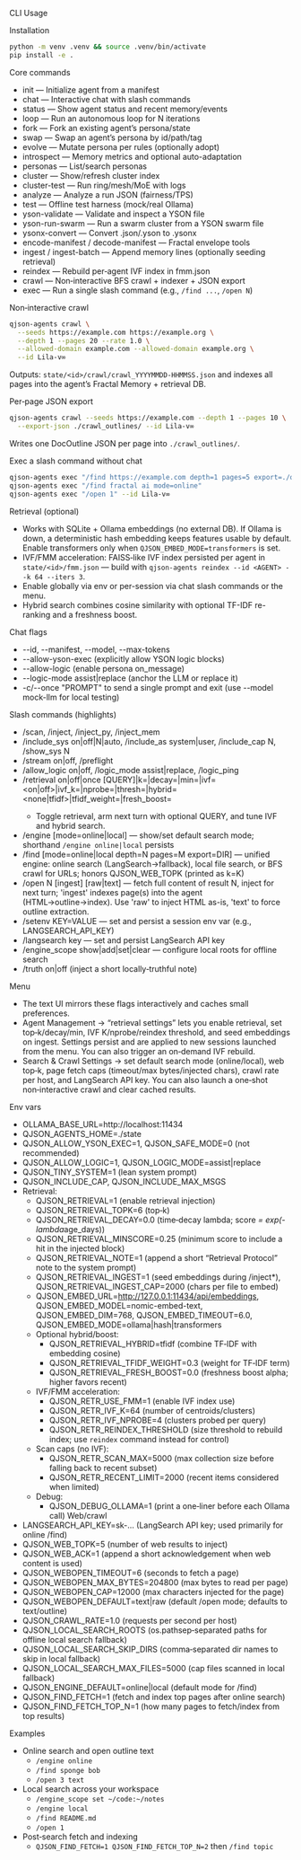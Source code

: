 CLI Usage

Installation
```bash
python -m venv .venv && source .venv/bin/activate
pip install -e .
```

Core commands
- init — Initialize agent from a manifest
- chat — Interactive chat with slash commands
- status — Show agent status and recent memory/events
- loop — Run an autonomous loop for N iterations
- fork — Fork an existing agent’s persona/state
- swap — Swap an agent’s persona by id/path/tag
- evolve — Mutate persona per rules (optionally adopt)
- introspect — Memory metrics and optional auto-adaptation
- personas — List/search personas
- cluster — Show/refresh cluster index
- cluster-test — Run ring/mesh/MoE with logs
- analyze — Analyze a run JSON (fairness/TPS)
- test — Offline test harness (mock/real Ollama)
- yson-validate — Validate and inspect a YSON file
- yson-run-swarm — Run a swarm cluster from a YSON swarm file
- ysonx-convert — Convert .json/.yson to .ysonx
- encode-manifest / decode-manifest — Fractal envelope tools
- ingest / ingest-batch — Append memory lines (optionally seeding retrieval)
- reindex — Rebuild per‑agent IVF index in fmm.json
- crawl — Non‑interactive BFS crawl + indexer + JSON export
- exec — Run a single slash command (e.g., `/find ...`, `/open N`)

Non‑interactive crawl
```bash
qjson-agents crawl \
  --seeds https://example.com https://example.org \
  --depth 1 --pages 20 --rate 1.0 \
  --allowed-domain example.com --allowed-domain example.org \
  --id Lila-v∞
```
Outputs: `state/<id>/crawl/crawl_YYYYMMDD-HHMMSS.json` and indexes all pages into the agent’s Fractal Memory + retrieval DB.

Per‑page JSON export
```bash
qjson-agents crawl --seeds https://example.com --depth 1 --pages 10 \
  --export-json ./crawl_outlines/ --id Lila-v∞
```
Writes one DocOutline JSON per page into `./crawl_outlines/`.

Exec a slash command without chat
```bash
qjson-agents exec "/find https://example.com depth=1 pages=5 export=./out" --id Lila-v∞
qjson-agents exec "/find fractal ai mode=online"
qjson-agents exec "/open 1" --id Lila-v∞
```

Retrieval (optional)
- Works with SQLite + Ollama embeddings (no external DB). If Ollama is down, a deterministic hash embedding keeps features usable by default. Enable transformers only when `QJSON_EMBED_MODE=transformers` is set.
- IVF/FMM acceleration: FAISS‑like IVF index persisted per agent in `state/<id>/fmm.json` — build with `qjson-agents reindex --id <AGENT> --k 64 --iters 3`.
- Enable globally via env or per-session via chat slash commands or the menu.
- Hybrid search combines cosine similarity with optional TF-IDF re-ranking and a freshness boost.

Chat flags
- --id, --manifest, --model, --max-tokens
- --allow-yson-exec (explicitly allow YSON logic blocks)
- --allow-logic (enable persona on_message)
- --logic-mode assist|replace (anchor the LLM or replace it)
- -c/--once "PROMPT" to send a single prompt and exit (use --model mock-llm for local testing)

Slash commands (highlights)
- /scan, /inject, /inject_py, /inject_mem
- /include_sys on|off|N|auto, /include_as system|user, /include_cap N, /show_sys N
- /stream on|off, /preflight <TEXT>
- /allow_logic on|off, /logic_mode assist|replace, /logic_ping <TEXT>
- /retrieval on|off|once [QUERY]|k=<N>|decay=<F>|min=<F>|ivf=<on|off>|ivf_k=<K>|nprobe=<N>|thresh=<N>|hybrid=<none|tfidf>|tfidf_weight=<F>|fresh_boost=<F>
  - Toggle retrieval, arm next turn with optional QUERY, and tune IVF and hybrid search.
- /engine [mode=online|local] — show/set default search mode; shorthand `/engine online|local` persists
- /find <QUERY or URL...> [mode=online|local depth=N pages=M export=DIR] — unified engine: online search (LangSearch→fallback), local file search, or BFS crawl for URLs; honors QJSON_WEB_TOPK (printed as k=K)
- /open N [ingest] [raw|text] — fetch full content of result N, inject for next turn; 'ingest' indexes page(s) into the agent (HTML→outline→index). Use 'raw' to inject HTML as-is, 'text' to force outline extraction.
- /setenv KEY=VALUE — set and persist a session env var (e.g., LANGSEARCH_API_KEY)
- /langsearch key <KEY> — set and persist LangSearch API key
- /engine_scope show|add|set|clear — configure local roots for offline search
- /truth on|off (inject a short locally‑truthful note)

Menu
- The text UI mirrors these flags interactively and caches small preferences.
- Agent Management → “retrieval settings” lets you enable retrieval, set top‑k/decay/min, IVF K/nprobe/reindex threshold, and seed embeddings on ingest. Settings persist and are applied to new sessions launched from the menu. You can also trigger an on‑demand IVF rebuild.
- Search & Crawl Settings → set default search mode (online/local), web top‑k, page fetch caps (timeout/max bytes/injected chars), crawl rate per host, and LangSearch API key. You can also launch a one‑shot non‑interactive crawl and clear cached results.

Env vars
- OLLAMA_BASE_URL=http://localhost:11434
- QJSON_AGENTS_HOME=./state
- QJSON_ALLOW_YSON_EXEC=1, QJSON_SAFE_MODE=0 (not recommended)
- QJSON_ALLOW_LOGIC=1, QJSON_LOGIC_MODE=assist|replace
- QJSON_TINY_SYSTEM=1 (lean system prompt)
- QJSON_INCLUDE_CAP, QJSON_INCLUDE_MAX_MSGS
- Retrieval:
  - QJSON_RETRIEVAL=1 (enable retrieval injection)
  - QJSON_RETRIEVAL_TOPK=6 (top‑k)
  - QJSON_RETRIEVAL_DECAY=0.0 (time‑decay lambda; score *= exp(-lambda*age_days))
  - QJSON_RETRIEVAL_MINSCORE=0.25 (minimum score to include a hit in the injected block)
  - QJSON_RETRIEVAL_NOTE=1 (append a short “Retrieval Protocol” note to the system prompt)
  - QJSON_RETRIEVAL_INGEST=1 (seed embeddings during /inject*), QJSON_RETRIEVAL_INGEST_CAP=2000 (chars per file to embed)
  - QJSON_EMBED_URL=http://127.0.0.1:11434/api/embeddings, QJSON_EMBED_MODEL=nomic-embed-text, QJSON_EMBED_DIM=768, QJSON_EMBED_TIMEOUT=6.0, QJSON_EMBED_MODE=ollama|hash|transformers
  - Optional hybrid/boost:
    - QJSON_RETRIEVAL_HYBRID=tfidf (combine TF‑IDF with embedding cosine)
    - QJSON_RETRIEVAL_TFIDF_WEIGHT=0.3 (weight for TF‑IDF term)
    - QJSON_RETRIEVAL_FRESH_BOOST=0.0 (freshness boost alpha; higher favors recent)
  - IVF/FMM acceleration:
    - QJSON_RETR_USE_FMM=1 (enable IVF index use)
    - QJSON_RETR_IVF_K=64 (number of centroids/clusters)
    - QJSON_RETR_IVF_NPROBE=4 (clusters probed per query)
    - QJSON_RETR_REINDEX_THRESHOLD (size threshold to rebuild index; use `reindex` command instead for control)
  - Scan caps (no IVF):
    - QJSON_RETR_SCAN_MAX=5000 (max collection size before falling back to recent subset)
    - QJSON_RETR_RECENT_LIMIT=2000 (recent items considered when limited)
  - Debug:
    - QJSON_DEBUG_OLLAMA=1 (print a one‑liner before each Ollama call)
Web/crawl
- LANGSEARCH_API_KEY=sk-... (LangSearch API key; used primarily for online /find)
- QJSON_WEB_TOPK=5 (number of web results to inject)
- QJSON_WEB_ACK=1 (append a short acknowledgement when web content is used)
- QJSON_WEBOPEN_TIMEOUT=6 (seconds to fetch a page)
- QJSON_WEBOPEN_MAX_BYTES=204800 (max bytes to read per page)
- QJSON_WEBOPEN_CAP=12000 (max characters injected for the page)
- QJSON_WEBOPEN_DEFAULT=text|raw (default /open mode; defaults to text/outline)
- QJSON_CRAWL_RATE=1.0 (requests per second per host)
- QJSON_LOCAL_SEARCH_ROOTS (os.pathsep‑separated paths for offline local search fallback)
- QJSON_LOCAL_SEARCH_SKIP_DIRS (comma‑separated dir names to skip in local fallback)
- QJSON_LOCAL_SEARCH_MAX_FILES=5000 (cap files scanned in local fallback)
 - QJSON_ENGINE_DEFAULT=online|local (default mode for /find)
- QJSON_FIND_FETCH=1 (fetch and index top pages after online search)
- QJSON_FIND_FETCH_TOP_N=1 (how many pages to fetch/index from top results)

Examples
- Online search and open outline text
  - `/engine online`
  - `/find sponge bob`
  - `/open 3 text`
- Local search across your workspace
  - `/engine_scope set ~/code:~/notes`
  - `/engine local`
  - `/find README.md`
  - `/open 1`
- Post‑search fetch and indexing
  - `QJSON_FIND_FETCH=1 QJSON_FIND_FETCH_TOP_N=2` then `/find topic`
